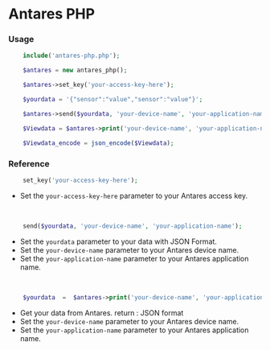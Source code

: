 # Antares PHP

### Usage
```php    
	include('antares-php.php');

	$antares = new antares_php();

	$antares->set_key('your-access-key-here');

	$yourdata = '{"sensor":"value","sensor":"value"}';

	$antares->send($yourdata, 'your-device-name', 'your-application-name');  

	$Viewdata = $antares->print('your-device-name', 'your-application-name');

	$Viewdata_encode = json_encode($Viewdata);
``` 


### Reference


```php 
	set_key('your-access-key-here');
``` 		
- Set the  `your-access-key-here` parameter to your Antares access key.

<br/>

```php 
	send($yourdata, 'your-device-name', 'your-application-name'); 
``` 		
- Set the  `yourdata` parameter to your data with JSON Format.
- Set the  `your-device-name` parameter to your Antares device name.
- Set the  `your-application-name` parameter to your Antares application name.

<br/>

```php 
	$yourdata  =  $antares->print('your-device-name', 'your-application-name');
``` 		
- Get your data from Antares. return : JSON format
- Set the  `your-device-name` parameter to your Antares device name.
- Set the  `your-application-name` parameter to your Antares application name.

